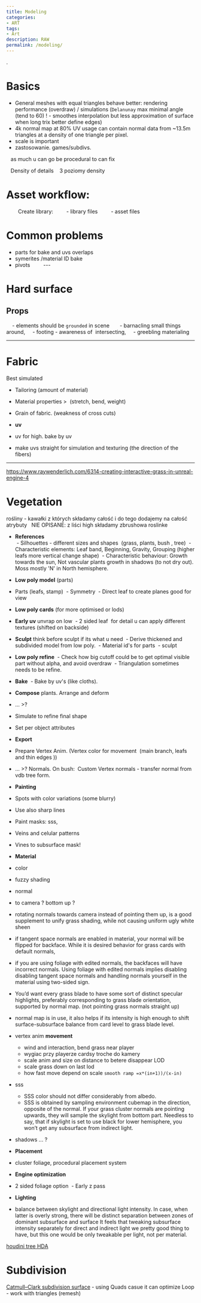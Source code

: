```yaml
---
title: Modeling
categories:
- ART
tags:
- Art
description: RAW
permalink: /modeling/
---
```



.







# Basics
- General meshes with equal triangles behave better: rendering performance (overdraw) / simulations (`Delanunay` max minimal angle (tend to 60) ! - smoothes interpolation but less approximation of surface when long trix better define edges)
- 4k normal map at 80% UV usage can contain normal data from ~13.5m triangles at a density of one triangle per pixel.
- scale is important
- zastosowanie. games/subdivs.

   as much u can go be procedural to can fix


   Density of details
   3 poziomy density



# Asset workflow:

        Create library:
        - library files
        - asset files




# Common problems
- parts for bake and uvs overlaps
- symerites
/material ID bake
- pivots        
---        
# Hard surface

## Props
    - elements should be `grounded` in scene  
    - barnacling small things around,
    - footing - awareness of  intersecting,
    - greebling materialing

---


# Fabric
Best simulated

- Tailoring (amount of material)  
- Material properties >  (stretch, bend, weight)    
- Grain of fabric. (weakness of cross cuts)  

- **uv**
- uv for high. bake by uv
- make uvs straight for simulation and texturing (the direction of the fibers)






---
https://www.raywenderlich.com/6314-creating-interactive-grass-in-unreal-engine-4

# Vegetation
rośliny - kawałki z których składamy całość i do tego dodajemy na całość atrybuty  
NIE OPISANE: z liści high składamy zbrushowa roslinke  

- **References**    
 - Silhouettes - different sizes and shapes  (grass, plants, bush , tree)
 - Characteristic elements: Leaf band, Beginning, Gravity, Grouping (higher leafs more vertical change shape)
 - Characteristic behaviour: Growth towards the sun, Not vascular plants growth in shadows  (to not dry out). Moss mostly 'N' in North hemisphere.

- **Low poly model** (parts)
 - Parts (leafs, stamp)
 - Symmetry
 - Direct leaf to create planes good for view

- **Low poly cards** (for more optimised or lods)

- **Early uv** unvrap on low
 - 2 sided leaf  for detail u can apply different textures (shifted on backside)


- **Sculpt** think before sculpt if its what u need
 - Derive thickened and subdivided model from low poly.
 - Material id's for parts
 - sculpt


- **Low poly refine**
 - Check how big cutoff could be to get optimal visible part without alpha, and avoid overdraw
 - Triangulation sometimes needs to be refine.


- **Bake**
 - Bake by uv's (like cloths).


- **Compose** plants. Arrange and deform  
 - ... >?
 - Simulate to refine final shape
 - Set per object attributes


- **Export**
 - Prepare Vertex Anim. (Vertex color for movement  (main branch, leafs and thin edges ))
 - ... >?  Normals. On bush:  Custom Vertex normals - transfer normal from vdb tree form.


- **Painting**
 - Spots with color variations (some blurry)
 - Use also sharp lines
 - Paint masks: sss,
 - Veins and celular patterns
 - Vines to subsurface mask!


- **Material**
 - color
  - fuzzy shading
 - normal
  - to camera ? bottom up ?  
  - rotating normals towards camera instead of pointing them up, is a good supplement to unify grass shading, while not causing uniform ugly white sheen
  - if tangent space normals are enabled in material, your normal will be flipped for backface. While it is desired behavior for grass cards with default normals,
  - if you are using foliage with edited normals, the backfaces will have incorrect normals. Using foliage with edited normals implies disabling disabling tangent space normals and handling normals yourself in the material using two-sided sign.
  - You’d want every grass blade to have some sort of distinct specular highlights, preferably corresponding to grass blade orientation, supported by normal map. (not pointing grass normals straight up)
  - normal map is in use, it also helps if its intensity is high enough to shift surface-subsurface balance from card level to grass blade level.
- vertex anim **movement**  
  - wind and interaction, bend grass near player
   - wygiac przy playerze cardsy troche do kamery  
   - scale anim and size on distance to betere disappear LOD
   - scale grass down on last lod
   - how fast move depend on scale `smooth ramp =x*(in+1))/(x-in)`
- sss
  - SSS color should not differ considerably from albedo.
  -  SSS is obtained by sampling environment cubemap in the direction, opposite of the normal. If your grass cluster normals are pointing upwards, they will sample the skylight from bottom part. Needless to say, that if skylight is set to use black for lower hemisphere, you won’t get any subsurface from indirect light.
 - shadows ... ?

- **Placement**
 - cluster foliage, procedural placement system
 
- **Engine optimization**
 - 2 sided foliage option
 - Early z pass   

- **Lighting**

-  balance between skylight and directional light intensity. In case, when latter is overly strong, there will be distinct separation between zones of dominant subsurface and surface It feels that tweaking subsurface intensity separately for direct and indirect light we pretty good thing to have, but this one would be only tweakable per light, not per material.


[houdini tree HDA](https://youtu.be/abQtNpUUdGw)





# Subdivision

[Catmull–Clark subdivision surface](https://www.sidefx.com/tutorials/pragmatic-vex-1-limit-surface-sampling-introduction-opensubdiv-patches/) - using Quads casue it can optimize
Loop - work with triangles (remesh)
